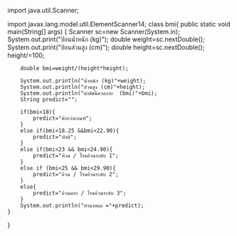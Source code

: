 import java.util.Scanner;

import javax.lang.model.util.ElementScanner14;
class bmi{
    public static void main(String[] args) {
        Scanner sc=new Scanner(System.in);
        System.out.print("ป้อนน้ำหนัก (kg)");
        double weight=sc.nextDouble();
        System.out.print("ป้อนส่วนสูง (cm)");
        double height=sc.nextDouble();
        height/=100;

        double bmi=weight/(height*height);

        System.out.println("น้ำหนัก (kg)"+weight);
        System.out.println("ส่วนสูง (cm)"+height);
        System.out.println("ค่าดัชนีมวลกาย  (bmi)"+bmi);
        String predict="";

        if(bmi<18){
            predict="ต่ำกว่าเกณฑ์";
        }
        else if(bmi<18.25 &&bmi<22.90){
            predict="ปกติ";
        }
        else if(bmi<23 && bmi<24.90){
            predict="ท้วม / โรคอ้วนระดับ 1";
        }
        else if (bmi<25 && bmi<29.90){
            predict="อ้วน / โรคอ้วนระดับ 2";
        }
        else{
            predict="อ้วนมาก / โรคอ้วนระดับ 3";
        }
        System.out.println("ทำนายผล ="+predict);
    }
}
